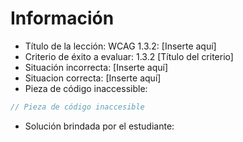 # Información

- Título de la lección: WCAG 1.3.2: [Inserte aquí]
- Criterio de éxito a evaluar: 1.3.2 [Título del criterio]
- Situación incorrecta: [Inserte aquí]
- Situacion correcta: [Inserte aquí]
- Pieza de código inaccessible:

```javascript
// Pieza de código inaccesible
```

- Solución brindada por el estudiante:

